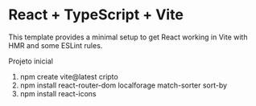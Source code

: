 # React + TypeScript + Vite

This template provides a minimal setup to get React working in Vite with HMR and some ESLint rules.

Projeto inicial

1. npm create vite@latest cripto
2. npm install react-router-dom localforage match-sorter sort-by
3. npm install react-icons